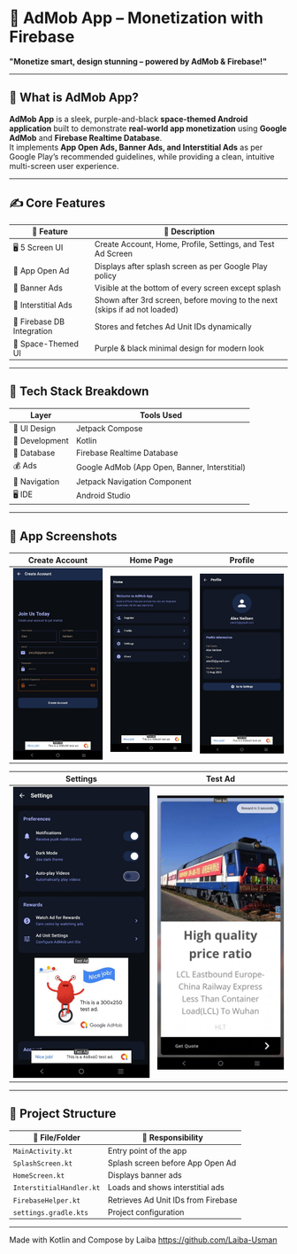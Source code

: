 # 📱 AdMob App – Monetization with Firebase  
**"Monetize smart, design stunning – powered by AdMob & Firebase!"**

---

## 🚀 What is AdMob App?

**AdMob App** is a sleek, purple-and-black **space-themed Android application** built to demonstrate **real-world app monetization** using **Google AdMob** and **Firebase Realtime Database**.  
It implements **App Open Ads, Banner Ads, and Interstitial Ads** as per Google Play’s recommended guidelines, while providing a clean, intuitive multi-screen user experience.

---

## ✍️ Core Features

| 🌟 Feature                | 📝 Description                                                                 |
|---------------------------|--------------------------------------------------------------------------------|
| 🖥️ 5 Screen UI            | Create Account, Home, Profile, Settings, and Test Ad Screen                    |
| 🚀 App Open Ad             | Displays after splash screen as per Google Play policy                        |
| 📏 Banner Ads              | Visible at the bottom of every screen except splash                           |
| 🎯 Interstitial Ads        | Shown after 3rd screen, before moving to the next (skips if ad not loaded)    |
| 💾 Firebase DB Integration | Stores and fetches Ad Unit IDs dynamically                                    |
| 🎨 Space-Themed UI         | Purple & black minimal design for modern look                                 |

---

## 🧱 Tech Stack Breakdown

| Layer              | Tools Used                                |
|--------------------|--------------------------------------------|
| 🎨 UI Design       | Jetpack Compose                 |
| 🔧 Development     | Kotlin                                     |
| 📡 Database        | Firebase Realtime Database                 |
| 💰 Ads             | Google AdMob (App Open, Banner, Interstitial) |
| 🔄 Navigation      | Jetpack Navigation Component               |
| 🖥 IDE              | Android Studio                             |

---

## 📸 App Screenshots

| Create Account | Home Page | Profile |
|----------------|-----------|---------|
| ![Create Account](create_account.jpg) | ![Home Page](home_page.jpg) | ![Profile](profile.jpg) |

| Settings | Test Ad |
|----------|---------|
| ![Settings](settings.jpg) | ![Test Ad](Test_Ad.jpg) |

---

## 📁 Project Structure

| 📂 File/Folder        | 🧩 Responsibility                          |
|----------------------|-------------------------------------------|
| `MainActivity.kt`    | Entry point of the app                    |
| `SplashScreen.kt`    | Splash screen before App Open Ad          |
| `HomeScreen.kt`      | Displays banner ads                       |
| `InterstitialHandler.kt` | Loads and shows interstitial ads     |
| `FirebaseHelper.kt`  | Retrieves Ad Unit IDs from Firebase       |
| `settings.gradle.kts`| Project configuration                    |

---
Made with Kotlin and Compose by Laiba https://github.com/Laiba-Usman
